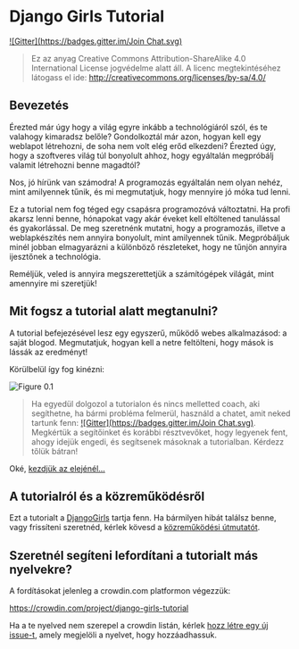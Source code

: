 # Django Girls Tutorial

[!\[Gitter\](https://badges.gitter.im/Join Chat.svg)][1]

 [1]: https://gitter.im/DjangoGirls/tutorial?utm_source=badge&utm_medium=badge&utm_campaign=pr-badge&utm_content=badge

> Ez az anyag Creative Commons Attribution-ShareAlike 4.0 International License jogvédelme alatt áll. A licenc megtekintéséhez látogass el ide: http://creativecommons.org/licenses/by-sa/4.0/

## Bevezetés

Érezted már úgy hogy a világ egyre inkább a technológiáról szól, és te valahogy kimaradsz belőle? Gondolkoztál már azon, hogyan kell egy weblapot létrehozni, de soha nem volt elég erőd elkezdeni? Érezted úgy, hogy a szoftveres világ túl bonyolult ahhoz, hogy egyáltalán megpróbálj valamit létrehozni benne magadtól?

Nos, jó hírünk van számodra! A programozás egyáltalán nem olyan nehéz, mint amilyennek tűnik, és mi megmutatjuk, hogy mennyire jó móka tud lenni.

Ez a tutorial nem fog téged egy csapásra programozóvá változtatni. Ha profi akarsz lenni benne, hónapokat vagy akár éveket kell eltöltened tanulással és gyakorlással. De meg szeretnénk mutatni, hogy a programozás, illetve a weblapkészítés nem annyira bonyolult, mint amilyennek tűnik. Megpróbáljuk minél jobban elmagyarázni a különböző részleteket, hogy ne tűnjön annyira ijesztőnek a technológia.

Reméljük, veled is annyira megszerettetjük a számítógépek világát, mint amennyire mi szeretjük!

## Mit fogsz a tutorial alatt megtanulni?

A tutorial befejezésével lesz egy egyszerű, működő webes alkalmazásod: a saját blogod. Megmutatjuk, hogyan kell a netre feltölteni, hogy mások is lássák az eredményt!

Körülbelül így fog kinézni:

![Figure 0.1][2]

 [2]: images/application.png

> Ha egyedül dolgozol a tutorialon és nincs melletted coach, aki segíthetne, ha bármi probléma felmerül, használd a chatet, amit neked tartunk fenn: [!\[Gitter\](https://badges.gitter.im/Join Chat.svg)][1]. Megkértük a segítőinket és korábbi résztvevőket, hogy legyenek fent, ahogy idejük engedi, és segítsenek másoknak a tutorialban. Kérdezz tőlük bátran!

Oké, [kezdjük az elejénél...][3]

 [3]: ./how_the_internet_works/README.md

## A tutorialról és a közreműködésről

Ezt a tutorialt a [DjangoGirls][4] tartja fenn. Ha bármilyen hibát találsz benne, vagy frissíteni szeretnéd, kérlek kövesd a [közreműködési útmutatót][5].

 [4]: http://djangogirls.org/
 [5]: https://github.com/DjangoGirls/tutorial/blob/master/README.md

## Szeretnél segíteni lefordítani a tutorialt más nyelvekre?

A fordításokat jelenleg a crowdin.com platformon végezzük:

https://crowdin.com/project/django-girls-tutorial

Ha a te nyelved nem szerepel a crowdin listán, kérlek [hozz létre egy új issue-t][6], amely megjelöli a nyelvet, hogy hozzáadhassuk.

 [6]: https://github.com/DjangoGirls/tutorial/issues/new